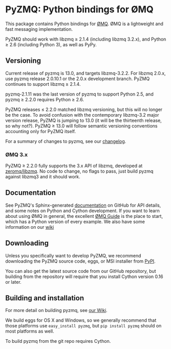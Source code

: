# PyZMQ: Python bindings for ØMQ


This package contains Python bindings for [ØMQ](http://www.zeromq.org).
ØMQ is a lightweight and fast messaging implementation.

PyZMQ should work with libzmq ≥ 2.1.4 (including libzmq 3.2.x), and
Python ≥ 2.6 (including Python 3), as well as PyPy.

## Versioning

Current release of pyzmq is 13.0, and targets libzmq-3.2.2. For
libzmq 2.0.x, use pyzmq release 2.0.10.1 or the 2.0.x development
branch.  PyZMQ continues to support libzmq ≥ 2.1.4.

pyzmq-2.1.11 was the last version of pyzmq to support Python 2.5, and
pyzmq ≥ 2.2.0 requires Python ≥ 2.6.

PyZMQ releases ≤ 2.2.0 matched libzmq versioning, but this will no
longer be the case. To avoid confusion with the contemporary libzmq-3.2
major version release, PyZMQ is jumping to 13.0 (it will be the
thirteenth release, so why not?). PyZMQ ≥ 13.0 will follow semantic
versioning conventions accounting only for PyZMQ itself.

For a summary of changes to pyzmq, see our
[changelog](http://zeromq.github.com/pyzmq/changelog.html).

### ØMQ 3.x

PyZMQ ≥ 2.2.0 fully supports the 3.x API of libzmq,
developed at [zeromq/libzmq](https://github.com/zeromq/libzmq).
No code to change, no flags to pass,
just build pyzmq against libzmq3 and it should work.

## Documentation

See PyZMQ's Sphinx-generated
[documentation](http://zeromq.github.com/pyzmq) on GitHub for API
details, and some notes on Python and Cython development. If you want to
learn about using ØMQ in general, the excellent [ØMQ
Guide](http://zguide.zeromq.org) is the place to start, which has a
Python version of every example. We also have some information on our
[wiki](https://github.com/zeromq/pyzmq/wiki)

## Downloading

Unless you specifically want to develop PyZMQ, we recommend downloading
the PyZMQ source code, eggs, or MSI installer from
[PyPI](http://pypi.python.org/pypi/pyzmq).

You can also get the latest source code from our GitHub repository, but
building from the repository will require that you install Cython
version 0.16 or later.

## Building and installation

For more detail on building pyzmq, see [our Wiki](https://github.com/zeromq/pyzmq/wiki).

We build eggs for OS X and Windows, so we generally recommend that those
platforms use `easy_install pyzmq`, but `pip install pyzmq` should on
most platforms as well.

To build pyzmq from the git repo requires Cython.

